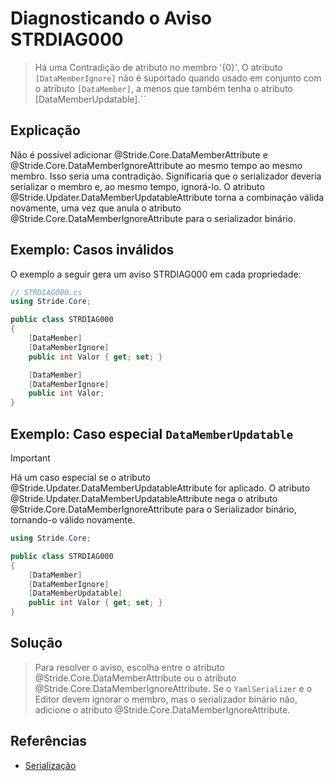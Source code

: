 # Diagnosticando o Aviso STRDIAG000

> Há uma Contradição de atributo no membro '{0}'. O atributo `[DataMemberIgnore]` não é suportado quando usado em conjunto com o atributo `[DataMember]`, 
> a menos que também tenha o atributo [DataMemberUpdatable].``

## Explicação

Não é possível adicionar @Stride.Core.DataMemberAttribute e @Stride.Core.DataMemberIgnoreAttribute ao mesmo tempo ao mesmo membro. Isso seria uma contradição.
Significaria que o serializador deveria serializar o membro e, ao mesmo tempo, ignorá-lo. O atributo @Stride.Updater.DataMemberUpdatableAttribute torna a combinação válida novamente, uma vez que anula o atributo @Stride.Core.DataMemberIgnoreAttribute para o serializador binário.

## Exemplo: Casos inválidos

O exemplo a seguir gera um aviso STRDIAG000 em cada propriedade:

```csharp
// STRDIAG000.cs
using Stride.Core;

public class STRDIAG000
{
    [DataMember]
    [DataMemberIgnore]
    public int Valor { get; set; }

    [DataMember]
    [DataMemberIgnore]
    public int Valor;
}
```

## Exemplo: Caso especial `DataMemberUpdatable`

> [!Important]
> Há um caso especial se o atributo @Stride.Updater.DataMemberUpdatableAttribute for aplicado.
> O atributo @Stride.Updater.DataMemberUpdatableAttribute nega o atributo @Stride.Core.DataMemberIgnoreAttribute para o Serializador binário, tornando-o válido novamente.

```csharp
using Stride.Core;

public class STRDIAG000
{
    [DataMember]
    [DataMemberIgnore]
    [DataMemberUpdatable]
    public int Valor { get; set; }
}
```

## Solução

> Para resolver o aviso, escolha entre o atributo @Stride.Core.DataMemberAttribute ou o atributo @Stride.Core.DataMemberIgnoreAttribute.
> Se o `YamlSerializer` e o Editor devem ignorar o membro, mas o serializador binário não, adicione o atributo @Stride.Core.DataMemberIgnoreAttribute.

## Referências

- [Serialização](../manual/scripts/serialization.md)